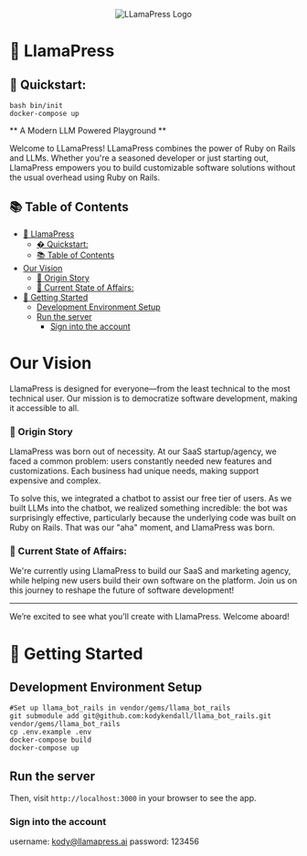 <p align="center">
  <img src="https://service-jobs-images.s3.us-east-2.amazonaws.com/7rl98t1weu387r43il97h6ipk1l7" alt="LLamaPress Logo">
</p>

# 🦙 LlamaPress

## 🚀 Quickstart: 

```
bash bin/init
docker-compose up
```

** A Modern LLM Powered Playground **

Welcome to LLamaPress! LLamaPress combines the power of Ruby on Rails and LLMs. Whether you're a seasoned developer or just starting out, LlamaPress empowers you to build customizable software solutions without the usual overhead using Ruby on Rails.

## 📚 Table of Contents

- [🦙 LlamaPress](#-llamapress)
  - [� Quickstart:](#-quickstart)
  - [📚 Table of Contents](#-table-of-contents)
- [Our Vision](#our-vision)
    - [🌱 Origin Story](#-origin-story)
    - [🏁 Current State of Affairs:](#-current-state-of-affairs)
- [🚀 Getting Started](#-getting-started)
  - [Development Environment Setup](#development-environment-setup)
  - [Run the server](#run-the-server)
    - [Sign into the account](#sign-into-the-account)

# Our Vision

LlamaPress is designed for everyone—from the least technical to the most technical user. Our mission is to democratize software development, making it accessible to all.

### 🌱 Origin Story

LlamaPress was born out of necessity. At our SaaS startup/agency, we faced a common problem: users constantly needed new features and customizations. Each business had unique needs, making support expensive and complex.

To solve this, we integrated a chatbot to assist our free tier of users. As we built LLMs into the chatbot, we realized something incredible: the bot was surprisingly effective, particularly because the underlying code was built on Ruby on Rails. That was our "aha" moment, and LlamaPress was born.

### 🏁 Current State of Affairs:

We're currently using LlamaPress to build our SaaS and marketing agency, while helping new users build their own software on the platform. Join us on this journey to reshape the future of software development!

---

We’re excited to see what you’ll create with LlamaPress. Welcome aboard!

# 🚀 Getting Started

## Development Environment Setup

```
#Set up llama_bot_rails in vendor/gems/llama_bot_rails
git submodule add git@github.com:kodykendall/llama_bot_rails.git vendor/gems/llama_bot_rails
cp .env.example .env
docker-compose build
docker-compose up
```

## Run the server
Then, visit `http://localhost:3000` in your browser to see the app.

### Sign into the account
username: kody@llamapress.ai
password: 123456